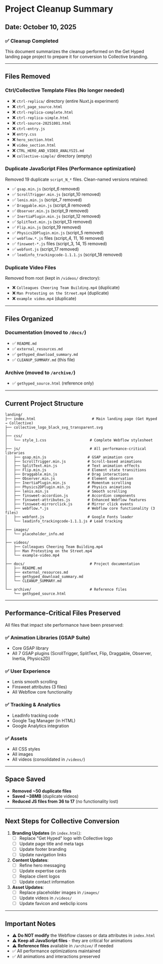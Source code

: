 # Project Cleanup Summary

## Date: October 10, 2025

### ✅ Cleanup Completed

This document summarizes the cleanup performed on the Get Hyped landing page project to prepare it for conversion to Collective branding.

---

## Files Removed

### Ctrl/Collective Template Files (No longer needed)
- ❌ `ctrl-replica/` directory (entire Nuxt.js experiment)
- ❌ `ctrl_page_source.html`
- ❌ `ctrl-replica-complete.html`
- ❌ `ctrl-replica-simple.html`
- ❌ `ctrl-source-20251001.html`
- ❌ `ctrl-entry.js`
- ❌ `entry.css`
- ❌ `hero_section.html`
- ❌ `video_section.html`
- ❌ `CTRL_HERO_AND_VIDEO_ANALYSIS.md`
- ❌ `collective-simple/` directory (empty)

### Duplicate JavaScript Files (Performance optimization)
Removed 19 duplicate `script_N_*` files. Clean-named versions retained:
- ✅ `gsap.min.js` (script_6 removed)
- ✅ `ScrollTrigger.min.js` (script_10 removed)
- ✅ `lenis.min.js` (script_7 removed)
- ✅ `Draggable.min.js` (script_8 removed)
- ✅ `Observer.min.js` (script_9 removed)
- ✅ `InertiaPlugin.min.js` (script_12 removed)
- ✅ `SplitText.min.js` (script_13 removed)
- ✅ `Flip.min.js` (script_19 removed)
- ✅ `Physics2DPlugin.min.js` (script_5 removed)
- ✅ `webflow.*.js` files (script_4, 11, 16 removed)
- ✅ `finsweet-*.js` files (script_3, 14, 15 removed)
- ✅ `webfont.js` (script_17 removed)
- ✅ `leadinfo_trackingcode-1.1.1.js` (script_18 removed)

### Duplicate Video Files
Removed from root (kept in `/videos/` directory):
- ❌ `Colleagues Cheering Team Building.mp4` (duplicate)
- ❌ `Man Protesting on the Street.mp4` (duplicate)
- ❌ `example video.mp4` (duplicate)

---

## Files Organized

### Documentation (moved to `/docs/`)
- ✅ `README.md`
- ✅ `external_resources.md`
- ✅ `gethyped_download_summary.md`
- ✅ `CLEANUP_SUMMARY.md` (this file)

### Archive (moved to `/archive/`)
- ✅ `gethyped_source.html` (reference only)

---

## Current Project Structure

```
landing/
├── index.html                          # Main landing page (Get Hyped → Collective)
├── collective_logo_black_svg_transparent.svg
│
├── css/
│   └── style_1.css                    # Complete Webflow stylesheet
│
├── js/                                # All performance-critical libraries
│   ├── gsap.min.js                   # GSAP animation core
│   ├── ScrollTrigger.min.js          # Scroll-based animations
│   ├── SplitText.min.js              # Text animation effects
│   ├── Flip.min.js                   # Element state transitions
│   ├── Draggable.min.js              # Drag interactions
│   ├── Observer.min.js               # Element observation
│   ├── InertiaPlugin.min.js          # Momentum scrolling
│   ├── Physics2DPlugin.min.js        # Physics animations
│   ├── lenis.min.js                  # Smooth scrolling
│   ├── finsweet-accordion.js         # Accordion components
│   ├── finsweet-attributes.js        # Enhanced Webflow features
│   ├── finsweet-mirrorclick.js       # Mirror click events
│   ├── webflow.*.js                  # Webflow core functionality (3 files)
│   ├── webfont.js                    # Google Fonts loader
│   └── leadinfo_trackingcode-1.1.1.js # Lead tracking
│
├── images/
│   └── placeholder_info.md
│
├── videos/
│   ├── Colleagues Cheering Team Building.mp4
│   ├── Man Protesting on the Street.mp4
│   └── example-video.mp4
│
├── docs/                              # Project documentation
│   ├── README.md
│   ├── external_resources.md
│   ├── gethyped_download_summary.md
│   └── CLEANUP_SUMMARY.md
│
└── archive/                           # Reference files
    └── gethyped_source.html
```

---

## Performance-Critical Files Preserved

All files that impact site performance have been preserved:

### ✅ Animation Libraries (GSAP Suite)
- Core GSAP library
- All 7 GSAP plugins (ScrollTrigger, SplitText, Flip, Draggable, Observer, Inertia, Physics2D)

### ✅ User Experience
- Lenis smooth scrolling
- Finsweet attributes (3 files)
- All Webflow core functionality

### ✅ Tracking & Analytics
- LeadInfo tracking code
- Google Tag Manager (in HTML)
- Google Analytics integration

### ✅ Assets
- All CSS styles
- All images
- All videos (consolidated in `/videos/`)

---

## Space Saved

- **Removed ~50 duplicate files**
- **Saved ~38MB** (duplicate videos)
- **Reduced JS files from 36 to 17** (no functionality lost)

---

## Next Steps for Collective Conversion

1. **Branding Updates** (in `index.html`):
   - [ ] Replace "Get Hyped" logo with Collective logo
   - [ ] Update page title and meta tags
   - [ ] Update footer branding
   - [ ] Update navigation links

2. **Content Updates**:
   - [ ] Refine hero messaging
   - [ ] Update expertise cards
   - [ ] Replace client logos
   - [ ] Update contact information

3. **Asset Updates**:
   - [ ] Replace placeholder images in `/images/`
   - [ ] Update videos in `/videos/`
   - [ ] Update favicon and webclip icons

---

## Important Notes

- ⚠️ **Do NOT modify** the Webflow classes or data attributes in `index.html`
- ⚠️ **Keep all JavaScript files** - they are critical for animations
- ⚠️ **Reference files** available in `/archive/` if needed
- ✅ All performance optimizations maintained
- ✅ All animations and interactions preserved

